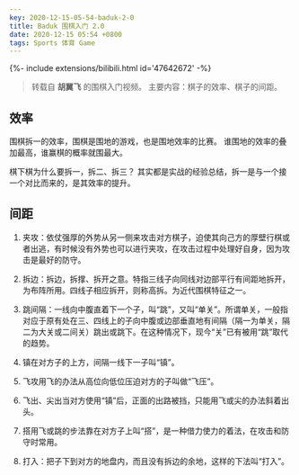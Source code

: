 ```yaml
---
key: 2020-12-15-05-54-baduk-2-0
title: Baduk 围棋入门 2.0
date: 2020-12-15 05:54 +0800
tags: Sports 体育 Game
---
```


<div>{%- include extensions/bilibili.html id='47642672' -%}</div>

> 转载自 **胡翼飞** 的围棋入门视频。
> 主要内容：棋子的效率、棋子的间距。

## 效率

围棋拆一的效率，围棋是围地的游戏，也是围地效率的比赛。
谁围地的效率的叠加最高，谁赢棋的概率就围最大。

棋下棋为什么要拆一，拆二、拆三？
其实都是实战的经验总结，拆一是与一个接一个对比而来的，是其效率的提升。

## 间距

1. 夹攻：依仗强厚的外势从另一侧来攻击对方棋子，迫使其向己方的厚壁行棋或者出逃，有时候没有外势也可以进行夹攻，在攻击过程中处理好自身，因为攻击是最好的防守。

2. 拆边：拆边，拆撑、拆开之意。特指三线子向同线对边部平行有间距地拆开，为布阵所用。四线子相应拆开，则称高拆。为近代围棋特征之一。

3. 跳间隔：一线向中腹直着下一个子，叫“跳”，又叫“单关”。所谓单关，一般指对应于原有处在三、四线上的子向中腹或边部垂直地有间隔（隔一为单关，隔二为大关或二间关）跳出或跳下。在这种情况下，现今“关”已有被用“跳”取代的趋势。

4. 镇在对方子的上方，间隔一线下一子叫“镇”。

5. 飞攻用飞的办法从高位向低位压迫对方的子叫做“飞压”。

6. 飞出、尖出当对方使用“镇”后，正面的出路被挡，只能用飞或尖的办法斜着出头。

7. 搭用飞或跳的步法靠在对方子上叫“搭”，是一种借力使力的着法，在攻击和防守时常用。

8. 打入：把子下到对方的地盘内，而且没有拆边的余地，这样的下法叫“打入”。

<!--more-->
